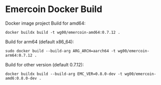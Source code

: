 # Emercoin Docker Build
Docker image project
Build for amd64:
```
docker buildx build -t wg00/emercoin-amd64:0.7.12 .
```

Build for arm64 (default x86_64):
```
sudo docker build --build-arg ARG_ARCH=aarch64 -t wg00/emercoin-arm64:0.7.12 .
```
Build for other version (default 0.7.12):
```
docker buildx build --build-arg EMC_VER=0.8.0-dev -t wg00/emercoin-amd6:0.8.0-dev .
```
